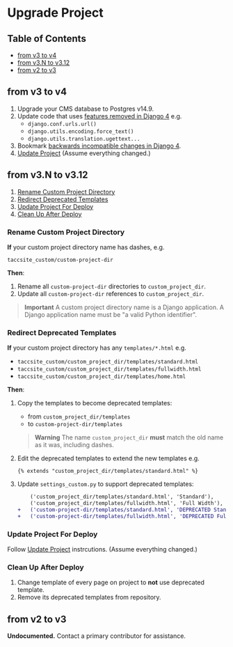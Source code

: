 # Upgrade Project

## Table of Contents

- [from v3 to v4](#from-v3-to-v4)
- [from v3.N to v3.12](#from-v3n-to-v312)
- [from v2 to v3](#from-v2-to-v3)

## from v3 to v4

1. Upgrade your CMS database to Postgres v14.9.
2. Update code that uses [features removed in Django 4](https://docs.djangoproject.com/en/4.2/releases/4.0/#features-removed-in-4-0) e.g.
    - `django.conf.urls.url()`
    - `django.utils.encoding.force_text()`
    - `django.utils.translation.ugettext...`
3. Bookmark [backwards incompatible changes in Django 4](https://docs.djangoproject.com/en/4.2/releases/4.0/#backwards-incompatible-changes-in-4-0).
4. [Update Project] (Assume everything changed.)

## from v3.N to v3.12

1. [Rename Custom Project Directory](#rename-custom-project-directory)
2. [Redirect Deprecated Templates](#redirect-deprecated-templates)
3. [Update Project For Deploy](#update-project-for-deploy)
4. [Clean Up After Deploy](#clean-up-after-deploy)

### Rename Custom Project Directory

**If** your custom project directory name has dashes, e.g.

`taccsite_custom/custom-project-dir`

**Then**:

1. Rename all `custom-project-dir` directories to `custom_project_dir`.
2. Update all `custom-project-dir` references to `custom_project_dir`.

> **Important**
> A custom project directory name is a Django application. A Django application name must be "a valid Python identifier".

### Redirect Deprecated Templates

**If** your custom project directory has any `templates/*.html` e.g.

- `taccsite_custom/custom_project_dir/templates/standard.html`
- `taccsite_custom/custom_project_dir/templates/fullwidth.html`
- `taccsite_custom/custom_project_dir/templates/home.html`

**Then**:

1. Copy the templates to become deprecated templates:
    - from `custom_project_dir/templates`
    - to `custom-project-dir/templates`

    > **Warning**
    > The name `custom_project_dir` **must** match the old name as it was, including dashes.

2. Edit the deprecated templates to extend the new templates e.g.

    ```django
    {% extends "custom_project_dir/templates/standard.html" %}
    ```

3. Update `settings_custom.py` to support deprecated templates:

    ```diff
        ('custom_project_dir/templates/standard.html', 'Standard'),
        ('custom_project_dir/templates/fullwidth.html', 'Full Width'),
    +   ('custom-project-dir/templates/standard.html', 'DEPRECATED Standard'),
    +   ('custom-project-dir/templates/fullwidth.html', 'DEPRECATED Full Width'),
    ```

### Update Project For Deploy

Follow [Update Project] instrcutions. (Assume everything changed.)

### Clean Up After Deploy

1. Change template of every page on project to **not** use deprecated template.
2. Remove its deprecated templates from repository.

## from v2 to v3

**Undocumented.** Contact a primary contributor for assistance.

<!-- Link Aliases -->

[Update Project]: ../README.md#new-minor-or-patch-version-or-branch
